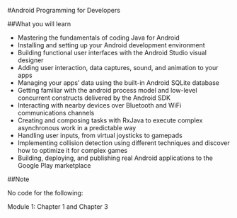 #Android Programming for Developers

##What you will learn
* Mastering the fundamentals of coding Java for Android
* Installing and setting up your Android development environment
* Building functional user interfaces with the Android Studio visual designer
* Adding user interaction, data captures, sound, and animation to your apps
* Managing your apps’ data using the built-in Android SQLite database
* Getting familiar with the android process model and low-level concurrent constructs delivered by the Android SDK
* Interacting with nearby devices over Bluetooth and WiFi communications channels
* Creating and composing tasks with RxJava to execute complex asynchronous work in a predictable way
* Handling user inputs, from virtual joysticks to gamepads
* Implementing collision detection using different techniques and discover how to optimize it for complex games
* Building, deploying, and publishing real Android applications to the Google Play marketplace

##Note

No code for the following:

Module 1:
Chapter 1 and Chapter 3
